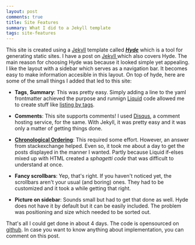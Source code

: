 ```yaml
---
layout: post
comments: true
title: Site Features
summary: What I did to a Jekyll template
tags: site-features
---
```


This site is created using a [Jekyll](https://jekyllrb.com/) template called ***[Hyde](https://github.com/poole/hyde)*** which is a tool for generating static sites. I have a post on <a href=""> Jekyll </a> which also covers Hyde. The main reason for choosing Hyde was because it looked simple yet appealing. I like the layout with a sidebar which serves as a navigation bar. It becomes easy to make information accesible in this layout. On top of hyde, here are some of the small things I added that led to this site:

* **Tags**, **Summary**: This was pretty easy. Simply adding a line to the yaml frontmatter achieved the purpose and runnign [Liquid](https://www.liquidmarkup.org/) code allowed me to create stuff like [listing by tags](/tags/).

* **Comments**: This site supports comments! I used [Disqus](https://www.disqus.com), a comment hosting service, for the same. With Jekyll, it was pretty easy and it was only a matter of getting things done.

* **[Chronological Ordering](/chronological/)**: This required some effort. However, an answer from stackexchange helped. Even so, it took me about a day to get the posts displayed in the manner I wanted. Partly because Liquid if-elses mixed up with HTML created a *sphagetti code* that was difficult to understand at once.

* **Fancy scrollbars**: Yep, that's right. If you haven't noticed yet, the scrollbars aren't your usual (and boring) ones. They had to be customized and it took a while getting that right.

* **Picture on sidebar**: Sounds small but had to get that done as well. Hyde does not have it by default but it can be easily included. The problem was positioning and size which needed to be sorted out.


That's all I could get done in about 4 days. The code is opensourced on <a href="divush.github.io" target="\_blank">github</a>. In case you want to know anything about implementation, you can comment on this post.
